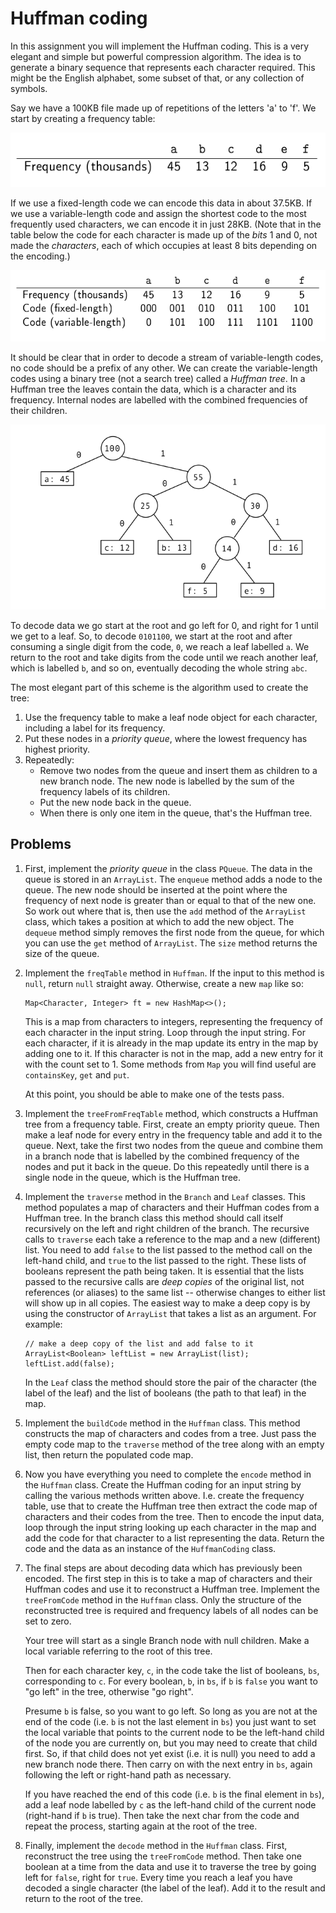 # Huffman coding

In this assignment you will implement the Huffman coding. This is a very elegant 
and simple but powerful compression algorithm. The idea is to generate a binary sequence that represents each character 
required. This might be the English alphabet, some subset of that, or any 
collection of symbols. 

Say we have a 100KB file made up of repetitions of the letters 'a' to 'f'.
We start by creating a frequency table:

![Frequency table](etc/images/ftable.png)

If we use a fixed-length code we can encode this data in about
37.5KB. If we use a variable-length code and assign the shortest
code to the most frequently used characters, we can encode it in
just 28KB. (Note that in the table below the code for each character is made up of the *bits* 1 and 0, not made 
the *characters*, each of which occupies at least 8 bits depending on the encoding.)

![Fixed and variable length codes](etc/images/codes.png)

It should be clear that in order to decode a stream of variable-length codes, no code should be a prefix of any other. 
We can create the variable-length codes using a binary tree (not
a search tree) called a *Huffman tree*. In a Huffman tree the leaves contain the data, which is a
character and its frequency. Internal nodes are labelled with the
combined frequencies of their children.

![Fixed and variable length codes](etc/images/htree.png)

To decode data we go start at the root and go left for 0, and right
for 1 until we get to a leaf. So, to decode `0101100`, we start at the root and
after consuming a single digit from the code, `0`, we reach a leaf labelled `a`. We return 
to the root and take digits from the code until we reach another leaf, which is labelled `b`,
and so on, eventually decoding the whole string `abc`.

The most elegant part of this scheme is the algorithm used to create the tree:

1. Use the frequency table to make a leaf node object for each character, including a label
for its frequency.
2. Put these nodes in a *priority queue*, where the lowest
frequency has highest priority.
3. Repeatedly:
    - Remove two nodes from the queue and insert them as children
to a new branch node. The new node is labelled by the sum of the frequency labels of its children.
    - Put the new node back in the queue.
    - When there is only one item in the queue, that's the Huffman
tree.

## Problems

1. First, implement the *priority queue* in the class `PQueue`. The data in the queue is stored in an `ArrayList`. The 
`enqueue` method adds a node to the queue. The new node should be inserted at the point where the frequency of next node is
 greater than or equal to that of the new one. So work out where that is, then use the `add` method of the `ArrayList` class, 
 which takes a position at which to add the new object. The `dequeue` method simply removes the first node from the queue,
 for which you can use the `get` method of `ArrayList`. The `size` method returns
 the size of the queue.
 
 2. Implement the `freqTable` method in `Huffman`. If the input to this method is `null`, return `null` straight away.
 Otherwise, create a new `map` like so:
 
    ```
    Map<Character, Integer> ft = new HashMap<>();
    ``` 
    
    This is a map from characters to integers, representing the frequency of each character in the input string. 
    Loop through the input string. For each character, if it is already in the map update its entry in the map by 
    adding one to it. If this character is not in the map, add a new entry for it with the count set to 1. Some 
    methods from `Map` you will find useful are `containsKey`, `get` and `put`.
    
    At this point, you should be able to make one of the tests pass.
    
 3. Implement the `treeFromFreqTable` method, which constructs a Huffman tree from a frequency table. First, create an 
 empty priority queue. Then make a leaf node for every entry in the frequency table and add it to the queue. Next, take 
 the first two nodes from the queue and combine them in a branch node that is labelled by the combined frequency of the 
 nodes and put it back in the queue. Do this repeatedly until there is a single node in the queue, which is the Huffman 
 tree.
 
 4. Implement the `traverse` method in the `Branch` and `Leaf` classes. This method populates a map of characters and 
 their Huffman codes from a Huffman tree. In the branch class this method should call itself recursively on the left and 
 right children of the branch. The recursive calls to `traverse` each take a reference to the map and a new (different) 
    list. You need to add `false` to the list passed to the method call on the left-hand child, and `true` to the list 
    passed to the right. These lists of booleans represent the path being taken. It is essential that the lists passed 
    to the recursive calls are *deep copies* of the original list, not references (or aliases) to the same list -- 
    otherwise changes to either list will show up in all copies. The easiest way to make a deep copy is by using the 
    constructor of `ArrayList` that takes a list as an argument. For example:
 
    ```
    // make a deep copy of the list and add false to it
    ArrayList<Boolean> leftList = new ArrayList(list);
    leftList.add(false);
    ```
 
     In the `Leaf` class the method should store the pair of the character (the label of the leaf) and the list of 
     booleans (the path to that leaf) in the map.
     
 5. Implement the `buildCode` method in the `Huffman` class. This method constructs the map of characters and codes 
 from a tree. Just pass the empty code map to the `traverse` method of the tree along with an empty list, then return 
 the populated code map. 
 
 6. Now you have everything you need to complete the `encode` method in the `Huffman` class. Create the Huffman coding 
 for an input string by calling the various methods written above. I.e. create the frequency table, use that to create 
 the Huffman tree then extract the code map of characters and their codes from the tree. Then to encode the input data, 
 loop through the input string looking up each character in the map and add the code for that character to a list 
    representing the data. Return the code and the data as an instance of the `HuffmanCoding` class.
 
 7. The final steps are about decoding data which has previously been encoded. The first step in this is to take a map
 of characters and their Huffman codes and use it to reconstruct a Huffman tree. Implement the `treeFromCode` method in
 the `Huffman` class. Only the structure of the reconstructed 
 tree is required and frequency labels of all nodes can be set to zero. 
 
     Your tree will start as a single Branch node with null children. Make a local 
     variable referring to the root of this tree.
                           
     Then for each character key, `c`, in the code take the list of booleans, `bs`, corresponding to `c`. For every 
     boolean, `b`, in `bs`, if `b` is `false` you want to "go 
     left" in the tree, otherwise "go right".
                           
     Presume `b` is false, so you want to go left. So long as you are not at the end of the code (i.e. `b` is not the
     last element in `bs`) you just want to set the local variable that points to the 
     current node to be the left-hand child of the node you are currently on, but you may need
     to create that child first. So, if that child does not yet exist (i.e. 
     it is null) you need to add a new branch node there. Then carry on with the next entry in `bs`, again
     following the left or right-hand path as necessary.
                           
     If you have reached the end of this code (i.e. `b` is the final element in `bs`), add a leaf node labelled by `c` 
    as the left-hand child of the current node (right-hand if `b` is true). Then take the next char from the code and 
    repeat the process, starting again at the root of the tree.
     
 8. Finally, implement the `decode` method in the `Huffman` class. First, reconstruct the tree using the `treeFromCode`
 method. Then take one boolean at a time from the data and use it to traverse the tree by going left for `false`, right 
 for `true`. Every time you reach a leaf you have decoded a single character (the label of the leaf). Add it to the 
 result and return to the root of the tree.

